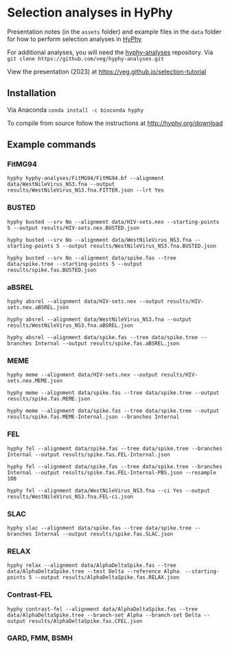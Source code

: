 # Selection analyses in HyPhy

Presentation notes (in the `assets` folder) and example files in the `data` folder for how to perform selection analyses in [HyPhy](https://hyphy.org)

For additional analyses, you will need the [hyphy-analyses](https://github.com/veg/hyphy-analyses) repository. Via `git clone https://github.com/veg/hyphy-analyses.git`

View the presentation (2023) at https://veg.github.io/selection-tutorial

## Installation

Via Anaconda `conda install -c bioconda hyphy`

To compile from source follow the instructions at http://hyphy.org/download

## Example commands

### FitMG94
`hyphy hyphy-analyses/FitMG94/FitMG94.bf --alignment data/WestNileVirus_NS3.fna --output results/WestNileVirus_NS3.fna.FITTER.json --lrt Yes`


### BUSTED
`hyphy busted --srv No --alignment data/HIV-sets.nex --starting-points 5 --output results/HIV-sets.nex.BUSTED.json`

`hyphy busted --srv No --alignment data/WestNileVirus_NS3.fna --starting-points 5 --output results/WestNileVirus_NS3.fna.BUSTED.json`

`hyphy busted --srv No --alignment data/spike.fas --tree data/spike.tree --starting-points 5 --output results/spike.fas.BUSTED.json`

### aBSREL

`hyphy absrel --alignment data/HIV-sets.nex --output results/HIV-sets.nex.aBSREL.json`

`hyphy absrel --alignment data/WestNileVirus_NS3.fna --output results/WestNileVirus_NS3.fna.aBSREL.json`

`hyphy absrel --alignment data/spike.fas --tree data/spike.tree --branches Internal --output results/spike.fas.aBSREL.json`

### MEME

`hyphy meme --alignment data/HIV-sets.nex --output results/HIV-sets.nex.MEME.json`

`hyphy meme --alignment data/spike.fas --tree data/spike.tree --output results/spike.fas.MEME.json`

`hyphy meme --alignment data/spike.fas --tree data/spike.tree --output results/spike.fas.MEME-Internal.json --branches Internal`

### FEL

`hyphy fel --alignment data/spike.fas --tree data/spike.tree --branches Internal --output results/spike.fas.FEL-Internal.json`

`hyphy fel --alignment data/spike.fas --tree data/spike.tree --branches Internal --output results/spike.fas.FEL-Internal-PBS.json --resample 100`

`hyphy fel --alignment data/WestNileVirus_NS3.fna --ci Yes --output results/WestNileVirus_NS3.fna.FEL-ci.json`

### SLAC

`hyphy slac --alignment data/spike.fas --tree data/spike.tree --branches Internal --output results/spike.fas.SLAC.json`

### RELAX

`hyphy relax --alignment data/AlphaDeltaSpike.fas --tree data/AlphaDeltaSpike.tree --test Delta --reference Alpha  --starting-points 5 --output results/AlphaDeltaSpike.fas.RELAX.json`

### Contrast-FEL

`hyphy contrast-fel --alignment data/AlphaDeltaSpike.fas --tree data/AlphaDeltaSpike.tree --branch-set Alpha --branch-set Delta --output results/AlphaDeltaSpike.fas.CFEL.json`

### GARD, FMM, BSMH

